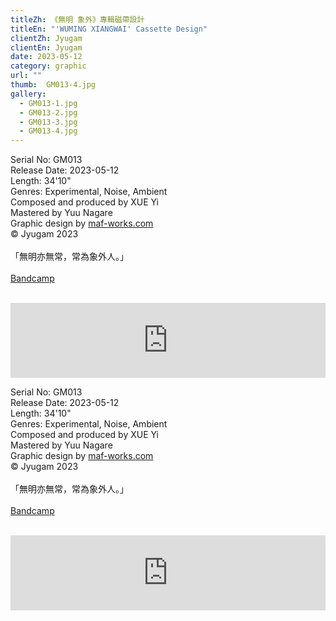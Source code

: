 ```yaml
---
titleZh: 《無明 象外》專輯磁帶設計
titleEn: "'WUMING XIANGWAI' Cassette Design"
clientZh: Jyugam
clientEn: Jyugam
date: 2023-05-12
category: graphic
url: ""
thumb:  GM013-4.jpg
gallery:
  - GM013-1.jpg
  - GM013-2.jpg
  - GM013-3.jpg
  - GM013-4.jpg
---
```


Serial No: GM013<br>
Release Date: 2023-05-12<br>
Length: 34'10"<br>
Genres: Experimental, Noise, Ambient<br>
Composed and produced by XUE Yi<br>
Mastered by Yuu Nagare<br>
Graphic design by [maf-works.com](https://maf-works.com)<br>
© Jyugam 2023
<br><br>
「無明亦無常，常為象外人。」
<br><br>
[Bandcamp](https://jyugam.bandcamp.com/album/wuming-xiangwai)
<br><br>
<iframe style="border: 0; width: 100%; height: 120px;" src="https://bandcamp.com/EmbeddedPlayer/album=2384519627/size=large/bgcol=ffffff/linkcol=333333/tracklist=false/artwork=none/transparent=true/" seamless><a href="https://jyugam.bandcamp.com/album/wuming-xiangwai">無名 象外 / WUMING XIANGWAI by 薛翳</a></iframe>

<!-- lang -->

Serial No: GM013<br>
Release Date: 2023-05-12<br>
Length: 34'10"<br>
Genres: Experimental, Noise, Ambient<br>
Composed and produced by XUE Yi<br>
Mastered by Yuu Nagare<br>
Graphic design by [maf-works.com](https://maf-works.com)<br>
© Jyugam 2023
<br><br>
「無明亦無常，常為象外人。」
<br><br>
[Bandcamp](https://jyugam.bandcamp.com/album/wuming-xiangwai)
<br><br>
<iframe style="border: 0; width: 100%; height: 120px;" src="https://bandcamp.com/EmbeddedPlayer/album=2384519627/size=large/bgcol=ffffff/linkcol=333333/tracklist=false/artwork=none/transparent=true/" seamless><a href="https://jyugam.bandcamp.com/album/wuming-xiangwai">無名 象外 / WUMING XIANGWAI by 薛翳</a></iframe>